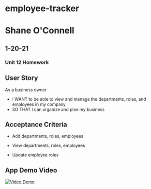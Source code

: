 # employee-tracker
# Shane O'Connell
## 1-20-21
### Unit 12 Homework 

## User Story
As a business owner

- I WANT to be able to view and manage the departments, roles,  and employees in my company
- SO THAT I can organize and plan my business

## Acceptance Criteria

- Add departments, roles, employees

- View departments, roles, employees

- Update employee roles

## App Demo Video

[![Video Demo](https://img.youtube.com/vi/AFAul4BPMLk/0.jpg)](https://www.youtube.com/watch?v=AFAul4BPMLk)